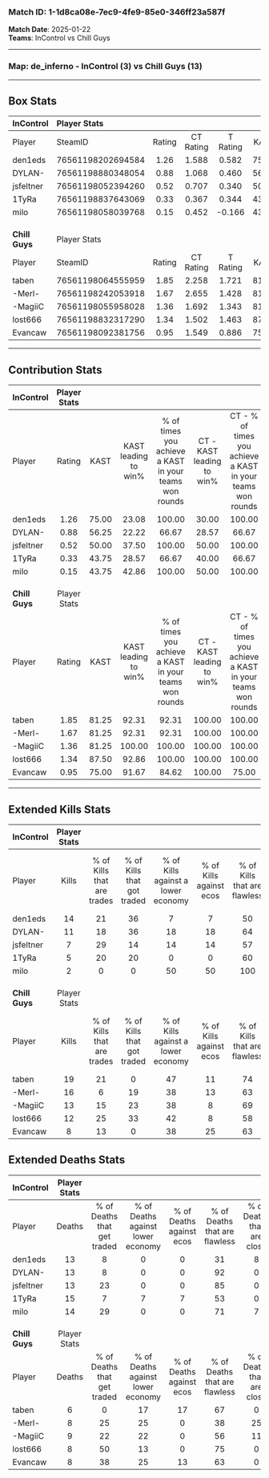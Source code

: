 ### Match ID: 1-1d8ca08e-7ec9-4fe9-85e0-346ff23a587f  
**Match Date**: 2025-01-22  
**Teams**: InControl vs Chill Guys  

---  

### **Map**: de_inferno - InControl (3) vs Chill Guys (13)  
---  

## Box Stats  

| **InControl**  | Player Stats      |        |           |          |       |       |       |         |        |      |     |
| :- | :- | :-: | :-: | :-: | :-: | :-: | :-: | :-: | :-: | :-: | :-: |
| Player         | SteamID           | Rating | CT Rating | T Rating | KAST  |  ADR  | Kills | Assists | Deaths | K/D  | HS% |
| den1eds        | 76561198202694584 |  1.26  |   1.588   |  0.582   | 75.00 | 97.9  |  14   |    2    |   13   | 1.08 | 21  |
| DYLAN-         | 76561198880348054 |  0.88  |   1.068   |  0.460   | 56.25 | 70.6  |  11   |    3    |   13   | 0.85 | 54  |
| jsfeltner      | 76561198052394260 |  0.52  |   0.707   |  0.340   | 50.00 | 44.9  |   7   |    0    |   13   | 0.54 | 71  |
| 1TyRa          | 76561198837643069 |  0.33  |   0.367   |  0.344   | 43.75 | 49.4  |   5   |    3    |   15   | 0.33 | 60  |
| milo           | 76561198058039768 |  0.15  |   0.452   |  -0.166  | 43.75 | 34.1  |   2   |    3    |   14   | 0.14 |  0  |
|                |                   |        |           |          |       |       |       |         |        |      |     |
|                |                   |        |           |          |       |       |       |         |        |      |     |
|                |                   |        |           |          |       |       |       |         |        |      |     |
| **Chill Guys** | Player Stats      |        |           |          |       |       |       |         |        |      |     |
| Player         | SteamID           | Rating | CT Rating | T Rating | KAST  |  ADR  | Kills | Assists | Deaths | K/D  | HS% |
| taben          | 76561198064555959 |  1.85  |   2.258   |  1.721   | 81.25 | 109.9 |  19   |    3    |   6    | 3.17 | 47  |
| -Merl-         | 76561198242053918 |  1.67  |   2.655   |  1.428   | 81.25 | 118.3 |  16   |    6    |   8    | 2.00 | 62  |
| -MagiiC        | 76561198055958028 |  1.36  |   1.692   |  1.343   | 81.25 | 84.0  |  13   |    6    |   9    | 1.44 | 61  |
| lost666        | 76561198832317290 |  1.34  |   1.502   |  1.463   | 87.50 | 74.7  |  12   |    3    |   8    | 1.50 | 91  |
| Evancaw        | 76561198092381756 |  0.95  |   1.549   |  0.886   | 75.00 | 53.4  |   8   |    1    |   8    | 1.00 | 75  |
---  

## Contribution Stats  

| **InControl**  | Player Stats |       |                      |                                                        |                           |                                                             |                          |                                                            |
| :- | :-: | :-: | :-: | :-: | :-: | :-: | :-: | :-: |
| Player         |    Rating    | KAST  | KAST leading to win% | % of times you achieve a KAST in your teams won rounds | CT - KAST leading to win% | CT - % of times you achieve a KAST in your teams won rounds | T - KAST leading to win% | T - % of times you achieve a KAST in your teams won rounds |
| den1eds        |     1.26     | 75.00 |        23.08         |                         100.00                         |           30.00           |                           100.00                            |           0.00           |                            0.00                            |
| DYLAN-         |     0.88     | 56.25 |        22.22         |                         66.67                          |           28.57           |                            66.67                            |           0.00           |                            0.00                            |
| jsfeltner      |     0.52     | 50.00 |        37.50         |                         100.00                         |           50.00           |                           100.00                            |           0.00           |                            0.00                            |
| 1TyRa          |     0.33     | 43.75 |        28.57         |                         66.67                          |           40.00           |                            66.67                            |           0.00           |                            0.00                            |
| milo           |     0.15     | 43.75 |        42.86         |                         100.00                         |           50.00           |                           100.00                            |           0.00           |                            0.00                            |
|                |              |       |                      |                                                        |                           |                                                             |                          |                                                            |
|                |              |       |                      |                                                        |                           |                                                             |                          |                                                            |
|                |              |       |                      |                                                        |                           |                                                             |                          |                                                            |
| **Chill Guys** | Player Stats |       |                      |                                                        |                           |                                                             |                          |                                                            |
| Player         |    Rating    | KAST  | KAST leading to win% | % of times you achieve a KAST in your teams won rounds | CT - KAST leading to win% | CT - % of times you achieve a KAST in your teams won rounds | T - KAST leading to win% | T - % of times you achieve a KAST in your teams won rounds |
| taben          |     1.85     | 81.25 |        92.31         |                         92.31                          |          100.00           |                           100.00                            |          88.89           |                           88.89                            |
| -Merl-         |     1.67     | 81.25 |        92.31         |                         92.31                          |          100.00           |                           100.00                            |          88.89           |                           88.89                            |
| -MagiiC        |     1.36     | 81.25 |        100.00        |                         100.00                         |          100.00           |                           100.00                            |          100.00          |                           100.00                           |
| lost666        |     1.34     | 87.50 |        92.86         |                         100.00                         |          100.00           |                           100.00                            |          90.00           |                           100.00                           |
| Evancaw        |     0.95     | 75.00 |        91.67         |                         84.62                          |          100.00           |                            75.00                            |          88.89           |                           88.89                            |
---  

## Extended Kills Stats  

| **InControl**  | Player Stats |                            |                            |                                    |                         |                              |                                 |                                       |                    |           |
| :- | :-: | :-: | :-: | :-: | :-: | :-: | :-: | :-: | :-: | :-: |
| Player         |    Kills     | % of Kills that are trades | % of Kills that got traded | % of Kills against a lower economy | % of Kills against ecos | % of Kills that are flawless | % of Kills that are close duels | % of Kills that are assisted by flash | Pistol Round Kills | AWP Kills |
| den1eds        |      14      |             21             |             36             |                 7                  |            7            |              50              |                7                |                   0                   |         2          |     0     |
| DYLAN-         |      11      |             18             |             36             |                 18                 |           18            |              64              |                9                |                   0                   |         2          |     2     |
| jsfeltner      |      7       |             29             |             14             |                 14                 |           14            |              57              |                0                |                  29                   |         0          |     3     |
| 1TyRa          |      5       |             20             |             20             |                 0                  |            0            |              60              |               20                |                   0                   |         0          |     1     |
| milo           |      2       |             0              |             0              |                 50                 |           50            |             100              |                0                |                   0                   |         1          |     0     |
|                |              |                            |                            |                                    |                         |                              |                                 |                                       |                    |           |
|                |              |                            |                            |                                    |                         |                              |                                 |                                       |                    |           |
|                |              |                            |                            |                                    |                         |                              |                                 |                                       |                    |           |
| **Chill Guys** | Player Stats |                            |                            |                                    |                         |                              |                                 |                                       |                    |           |
| Player         |    Kills     | % of Kills that are trades | % of Kills that got traded | % of Kills against a lower economy | % of Kills against ecos | % of Kills that are flawless | % of Kills that are close duels | % of Kills that are assisted by flash | Pistol Round Kills | AWP Kills |
| taben          |      19      |             21             |             0              |                 47                 |           11            |              74              |                5                |                   5                   |         9          |     1     |
| -Merl-         |      16      |             6              |             19             |                 38                 |           13            |              63              |                6                |                   6                   |         0          |     0     |
| -MagiiC        |      13      |             15             |             23             |                 38                 |            8            |              69              |                0                |                   0                   |         0          |     0     |
| lost666        |      12      |             25             |             33             |                 42                 |            8            |              58              |                0                |                   8                   |         0          |     2     |
| Evancaw        |      8       |             13             |             0              |                 38                 |           25            |              63              |                0                |                   0                   |         0          |     3     |
## Extended Deaths Stats  

| **InControl**  | Player Stats |                             |                                   |                          |                               |                            |                           |               |
| :- | :-: | :-: | :-: | :-: | :-: | :-: | :-: | :-: |
| Player         |    Deaths    | % of Deaths that get traded | % of Deaths against lower economy | % of Deaths against ecos | % of Deaths that are flawless | % of Deaths that are close | % of Deaths while blinded | Deaths to AWP |
| den1eds        |      13      |              8              |                 0                 |            0             |              31               |             8              |             0             |       2       |
| DYLAN-         |      13      |              8              |                 0                 |            0             |              92               |             0              |             8             |       4       |
| jsfeltner      |      13      |             23              |                 0                 |            0             |              85               |             0              |             0             |       1       |
| 1TyRa          |      15      |              7              |                 7                 |            7             |              53               |             0              |             0             |       1       |
| milo           |      14      |             29              |                 0                 |            0             |              71               |             7              |            14             |       1       |
|                |              |                             |                                   |                          |                               |                            |                           |               |
|                |              |                             |                                   |                          |                               |                            |                           |               |
|                |              |                             |                                   |                          |                               |                            |                           |               |
| **Chill Guys** | Player Stats |                             |                                   |                          |                               |                            |                           |               |
| Player         |    Deaths    | % of Deaths that get traded | % of Deaths against lower economy | % of Deaths against ecos | % of Deaths that are flawless | % of Deaths that are close | % of Deaths while blinded | Deaths to AWP |
| taben          |      6       |              0              |                17                 |            17            |              67               |             0              |             0             |       0       |
| -Merl-         |      8       |             25              |                25                 |            0             |              38               |             25             |            25             |       2       |
| -MagiiC        |      9       |             22              |                22                 |            0             |              56               |             11             |             0             |       2       |
| lost666        |      8       |             50              |                13                 |            0             |              75               |             0              |             0             |       1       |
| Evancaw        |      8       |             38              |                25                 |            13            |              63               |             0              |             0             |       0       |
